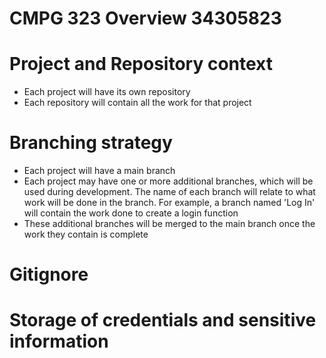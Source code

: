 # CMPG 323 Overview 34305823
# Project and Repository context
* Each project will have its own repository
* Each repository will contain all the work for that project

# Branching strategy
* Each project will have a main branch
* Each project may have one or more additional branches, which will be used during development. The name of each branch will relate to what work will be done in the branch. For example, a branch named 'Log In' will contain the work done to create a login function
* These additional branches will be merged to the main branch once the work they contain is complete

# Gitignore

# Storage of credentials and sensitive information

